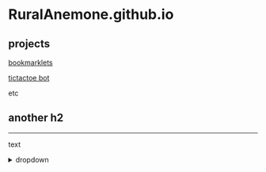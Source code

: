 # RuralAnemone.github.io

## projects

[bookmarklets](bookmarklets)

[tictactoe bot](https://github.com/ruralanemone/tictactoe-bot)

etc

## another h2

---

text

<details><summary>dropdown</summary>

text inside dropdown menu

<details><summary>wow</summary>

wow

</details>

</details>